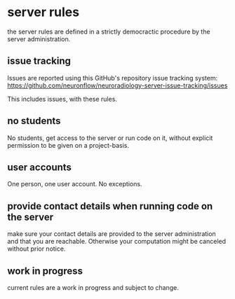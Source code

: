 # server rules
the server rules are defined in a strictly democractic procedure by the server administration.

## issue tracking
Issues are reported using this GitHub's repository issue tracking system:
https://github.com/neuronflow/neuroradiology-server-issue-tracking/issues

This includes issues, with these rules.

## no students
No students, get access to the server or run code on it, without explicit permission to be given on a project-basis.

## user accounts
One person, one user account. No exceptions.

## provide contact details when running code on the server
make sure your contact details are provided to the server administration and that you are reachable. Otherwise your computation might be canceled without prior notice.

## work in progress
current rules are a work in progress and subject to change.
